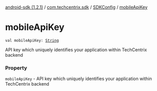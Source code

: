 [android-sdk (1.2.1)](../../index.md) / [com.techcentrix.sdk](../index.md) / [SDKConfig](index.md) / [mobileApiKey](./mobile-api-key.md)

# mobileApiKey

`val mobileApiKey: `[`String`](https://kotlinlang.org/api/latest/jvm/stdlib/kotlin/-string/index.html)

API key which uniquely identifies your application within TechCentrix backend

### Property

`mobileApiKey` - API key which uniquely identifies your application within TechCentrix backend